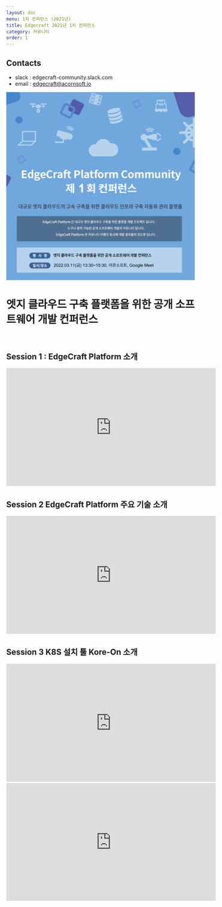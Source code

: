 ```yaml
---
layout: doc
menu: 1차 컨퍼런스 (2021년)
title: Edgecraft 2021년 1차 컨퍼런스
category: 커뮤니티
order: 1
---
```


<!-- <div class="page__content" style="padding: 0 80px"> image와 폭 맞춤을 위한 스타일 설정
</div> -->

## Contacts

- slack : edgecraft-community.slack.com
- email : edgecraft@acornsoft.io

<p align="center"><img src="/images/conference-01.jpg"></p>

# 엣지 클라우드 구축 플랫폼을 위한 공개 소프트웨어 개발 컨퍼런스

<br/>


## Session 1 : EdgeCraft Platform 소개

<iframe width="560" height="315" src="https://www.youtube.com/watch?v=3Bot4pjlEfg" title="YouTube video player" frameborder="0" allow="accelerometer; autoplay; clipboard-write; encrypted-media; gyroscope; picture-in-picture" allowfullscreen></iframe>

## Session 2 EdgeCraft Platform 주요 기술 소개

<iframe width="560" height="315" src="https://www.youtube.com/watch?v=7QN0eq9eiv0" title="YouTube video player" frameborder="0" allow="accelerometer; autoplay; clipboard-write; encrypted-media; gyroscope; picture-in-picture" allowfullscreen></iframe>

## Session 3 K8S 설치 툴 Kore-On 소개

<iframe width="560" height="315" src="https://www.youtube.com/watch?v=oxmzCNWOP3E" title="YouTube video player" frameborder="0" allow="accelerometer; autoplay; clipboard-write; encrypted-media; gyroscope; picture-in-picture" allowfullscreen></iframe>

<iframe id="player" type="text/html" width="560" height="315"
  src="https://www.youtube.com/watch?v=C0DPdy98e4c"
  frameborder="0"></iframe>